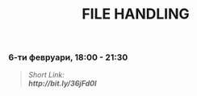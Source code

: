 <h1 align="center">FILE HANDLING</h1>
    <br>

<h3>6-ти февруари, 18:00 - 21:30</h3>

<blockquote>
    <i>
        Short Link: <br> 
        <b>
            http://bit.ly/36jFd0l
        </b> 
    </i>
</blockquote>

